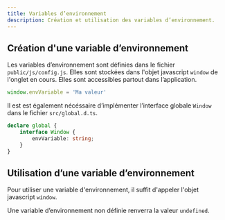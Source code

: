 ```yaml
---
title: Variables d’environnement
description: Création et utilisation des variables d’environnement.
---
```


## Création d'une variable d’environnement

Les variables d’environnement sont définies dans le fichier `public/js/config.js`. Elles sont stockées dans l'objet javascript `window` de l'onglet en cours. Elles sont accessibles partout dans l’application.

```ts
window.envVariable = 'Ma valeur'
```

Il est est également nécéssaire d’implémenter l’interface globale `Window` dans le fichier `src/global.d.ts`.

```ts
declare global {
	interface Window {
		envVariable: string;
	}
}
```

## Utilisation d’une variable d’environnement

Pour utiliser une variable d'environnement, il suffit d'appeler l'objet javascript `window`.

<doc-alert type="info">

Une variable d’environnement non définie renverra la valeur `undefined`.

</doc-alert>
